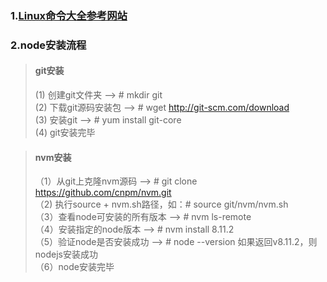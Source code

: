 ###	1.[Linux命令大全参考网站](http://man.linuxde.net/par/1)
###	2.node安装流程
> #### git安装
> (1) 创建git文件夹 ——> # mkdir git <br>
> (2) 下载git源码安装包 ——> # wget http://git-scm.com/download <br>
> (3) 安装git ——> # yum install git-core <br>
> (4) git安装完毕

> #### nvm安装
>（1）从git上克隆nvm源码 ——> # git clone https://github.com/cnpm/nvm.git <br>
>（2) 执行source + nvm.sh路径，如：# source git/nvm/nvm.sh <br>
>（3）查看node可安装的所有版本 ——> # nvm ls-remote <br>
>（4）安装指定的node版本 ——> # nvm install 8.11.2 <br>
>（5）验证node是否安装成功 ——> # node --version
> 如果返回v8.11.2，则nodejs安装成功 <br>
>（6）node安装完毕
